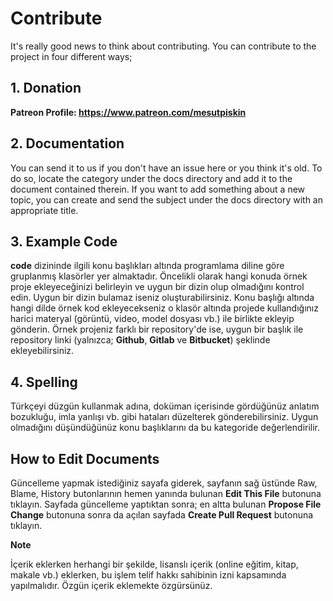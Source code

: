 # Contribute

It's really good news to think about contributing. You can contribute to the project in four different ways;

## 1. Donation

**Patreon Profile: https://www.patreon.com/mesutpiskin**

## 2. Documentation

You can send it to us if you don't have an issue here or you think it's old. To do so, locate the category under the docs directory and add it to the document contained therein. If you want to add something about a new topic, you can create and send the subject under the docs directory with an appropriate title.


## 3. Example Code

**code** dizininde ilgili konu başlıkları altında programlama diline göre gruplanmış klasörler yer almaktadır. Öncelikli olarak hangi konuda örnek proje ekleyeceğinizi belirleyin ve uygun bir dizin olup olmadığını kontrol edin. Uygun bir dizin bulamaz iseniz oluşturabilirsiniz. Konu başlığı altında hangi dilde örnek kod ekleyecekseniz o klasör altında projede kullandığınız harici materyal (görüntü, video, model dosyası vb.) ile birlikte ekleyip gönderin. Örnek projeniz farklı bir repository'de ise, uygun bir başlık ile repository linki (yalnızca; **Github**, **Gitlab** ve **Bitbucket**) şeklinde ekleyebilirsiniz.

## 4. Spelling 
Türkçeyi düzgün kullanmak adına, doküman içerisinde gördüğünüz anlatım bozukluğu, imla yanlışı vb. gibi hataları düzelterek gönderebilirsiniz. Uygun olmadığını düşündüğünüz konu başlıklarını da bu kategoride değerlendirilir.

## How to Edit Documents

Güncelleme yapmak istediğiniz sayafa giderek, sayfanın sağ üstünde Raw, Blame, History butonlarının hemen yanında bulunan **Edit This File** butonuna tıklayın. Sayfada güncelleme yaptıktan sonra; en altta bulunan **Propose File Change** butonuna sonra da açılan sayfada **Create Pull Request** butonuna tıklayın. 

**Note**

İçerik eklerken herhangi bir şekilde, lisanslı içerik (online eğitim, kitap, makale vb.) eklerken, bu işlem telif hakkı sahibinin izni kapsamında yapılmalıdır. Özgün içerik eklemekte özgürsünüz.

